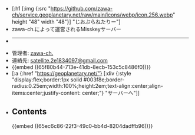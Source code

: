 - [:h1 [:img {:src "https://github.com/zawa-ch/service.geoplanetary.net/raw/main/icons/webp/icon.256.webp" height "48" width "48"}] "じおぷらねたりー"]
- zawa-ch.によって運営されるMisskeyサーバー
- ***
- 管理者: [zawa-ch.](https://geoplanetary.net/@stellar_ch)
- 連絡先: [satellite.2e1834097@gmail.com](mailto:satellite.2e1834097@gmail.com)
- {{embed ((65f80b44-713e-41db-8ecb-153c5c8486f0))}}
- [:a {:href "https://geoplanetary.net/"} [:div {:style "display:flex;border:1px solid #003f8e;border-radius:0.25em;width:100%;height:2em;text-align:center;align-items:center;justify-content: center;"} "サーバーへ"]]
- ## Contents
  {{embed ((65ec6c86-22f3-49c0-bb4d-8204dadffb96))}}